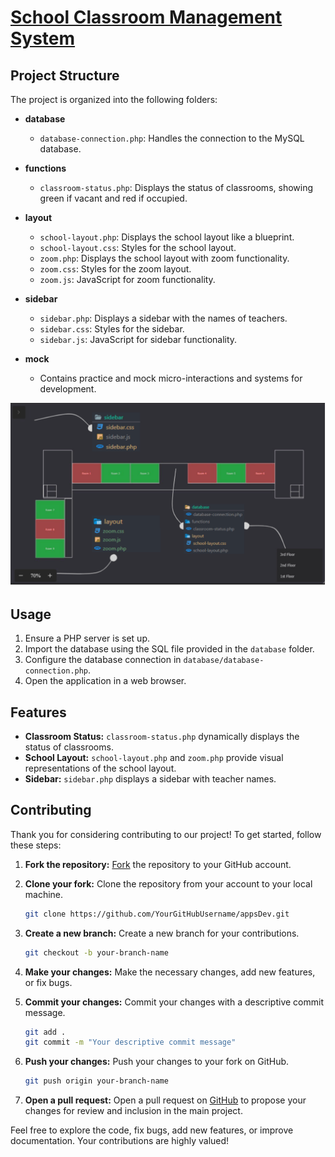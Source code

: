 # [School Classroom Management System](https://github.com/Jgarette0/appsDev)

## Project Structure

The project is organized into the following folders:

- **database**
  - `database-connection.php`: Handles the connection to the MySQL database.

- **functions**
  - `classroom-status.php`: Displays the status of classrooms, showing green if vacant and red if occupied.

- **layout**
  - `school-layout.php`: Displays the school layout like a blueprint.
  - `school-layout.css`: Styles for the school layout.
  - `zoom.php`: Displays the school layout with zoom functionality.
  - `zoom.css`: Styles for the zoom layout.
  - `zoom.js`: JavaScript for zoom functionality.

- **sidebar**
  - `sidebar.php`: Displays a sidebar with the names of teachers.
  - `sidebar.css`: Styles for the sidebar.
  - `sidebar.js`: JavaScript for sidebar functionality.

- **mock**
  - Contains practice and mock micro-interactions and systems for development.

![UI Screenshot](images/screenshot.png)

## Usage

1. Ensure a PHP server is set up.
2. Import the database using the SQL file provided in the `database` folder.
3. Configure the database connection in `database/database-connection.php`.
4. Open the application in a web browser.

## Features

- **Classroom Status:** `classroom-status.php` dynamically displays the status of classrooms.
- **School Layout:** `school-layout.php` and `zoom.php` provide visual representations of the school layout.
- **Sidebar:** `sidebar.php` displays a sidebar with teacher names.

## Contributing

Thank you for considering contributing to our project! To get started, follow these steps:

1. **Fork the repository:** [Fork](https://github.com/Jgarette0/appsDev/fork) the repository to your GitHub account.

2. **Clone your fork:** Clone the repository from your account to your local machine.

    ```bash
    git clone https://github.com/YourGitHubUsername/appsDev.git
    ```

3. **Create a new branch:** Create a new branch for your contributions.

    ```bash
    git checkout -b your-branch-name
    ```

4. **Make your changes:** Make the necessary changes, add new features, or fix bugs.

5. **Commit your changes:** Commit your changes with a descriptive commit message.

    ```bash
    git add .
    git commit -m "Your descriptive commit message"
    ```

6. **Push your changes:** Push your changes to your fork on GitHub.

    ```bash
    git push origin your-branch-name
    ```

7. **Open a pull request:** Open a pull request on [GitHub](https://github.com/Jgarette0/appsDev/pulls) to propose your changes for review and inclusion in the main project.

Feel free to explore the code, fix bugs, add new features, or improve documentation. Your contributions are highly valued!
